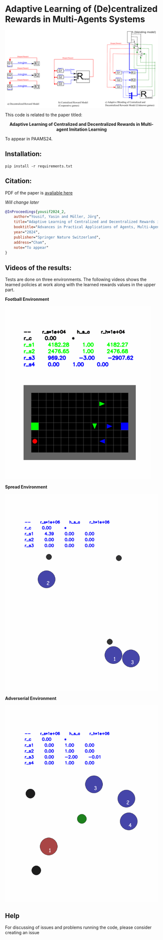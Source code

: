 

# Adaptive Learning of (De)centralized Rewards in Multi-Agents Systems


<p align="center" style="background-color:white;">
  <img src="methodology.png" style="background-color:white;"/>
</p>


This code is related to the paper titled: 

<p align="center">
<b>Adaptive Learning of Centralized and Decentralized Rewards in Multi-agent Imitation Learning</b>
</p>

To appear in PAAMS24.

## Installation:
`pip install -r requirements.txt`

## Citation:

PDF of the paper is [avaliable here](paper.pdf)

*Will change later* 


```bibtex
@InProceedings{yousif2024_2,
    author="Yousif, Yasin and Müller, Jörg",
    title="Adaptive Learning of Centralized and Decentralized Rewards in Multi-agent Imitation Learning",
    booktitle="Advances in Practical Applications of Agents, Multi-Agent Systems.",
    year="2024",
    publisher="Springer Nature Switzerland",
    address="Cham",
    note="To appear"
}
```




## Videos of the results:

Tests are done on three environments. The following videos shows the learned policies at work along with the learned rewards values in the upper part.

**Football Environment**

![](results/soccer_gail_trained_with_fsa_4_400.gif)

**Spread Environment**

![](results/spread_gail_trained_with_fsa_3_400.gif)


**Adverserial Environment**

![](results/adversary_gail_trained_with_fsa_3_400.gif)



## Help

For discussing of issues and problems running the code, please consider creating an issue





